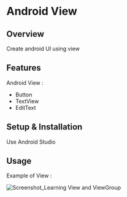 # Android View

## Overview
Create android UI using view

## Features
Android View :
- Button
- TextView
- EditText

## Setup & Installation
Use Android Studio

## Usage
Example of View :

![Screenshot_Learning View and ViewGroup](https://user-images.githubusercontent.com/56164259/68088598-59b20f80-fe93-11e9-852d-100761101929.png)
